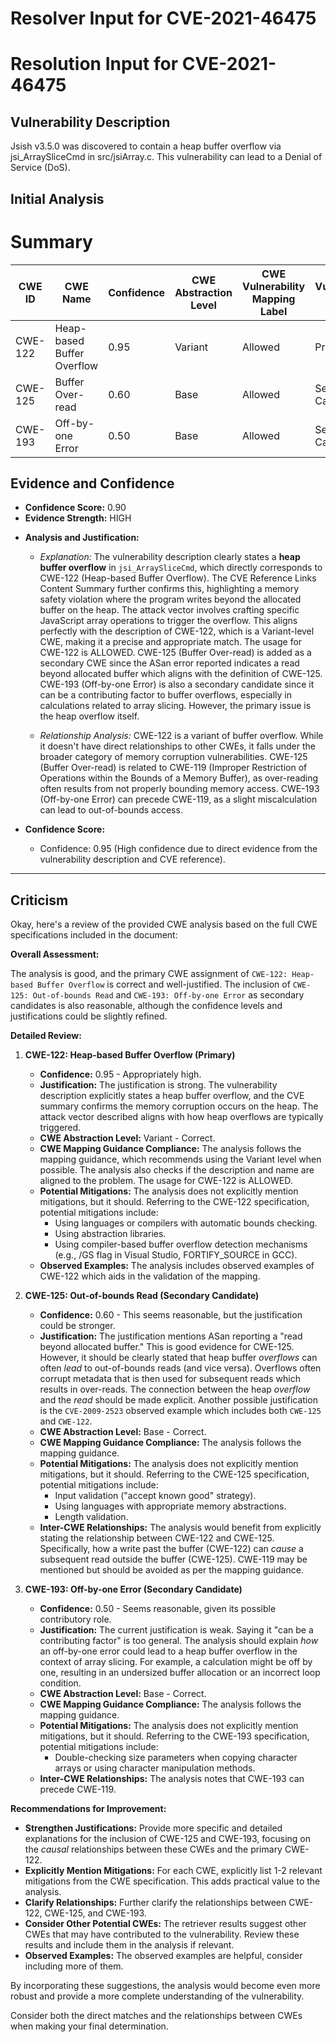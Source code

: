 # Resolver Input for CVE-2021-46475

# Resolution Input for CVE-2021-46475

## Vulnerability Description
Jsish v3.5.0 was discovered to contain a heap buffer overflow via jsi_ArraySliceCmd in src/jsiArray.c. This vulnerability can lead to a Denial of Service (DoS).

## Initial Analysis
# Summary
| CWE ID | CWE Name | Confidence | CWE Abstraction Level | CWE Vulnerability Mapping Label | CWE-Vulnerability Mapping Notes |
|---|---|---|---|---|---|
| CWE-122 | Heap-based Buffer Overflow | 0.95 | Variant | Allowed | Primary CWE |
| CWE-125 | Buffer Over-read | 0.60 | Base | Allowed | Secondary Candidate |
| CWE-193 | Off-by-one Error | 0.50 | Base | Allowed | Secondary Candidate |

## Evidence and Confidence

*   **Confidence Score:** 0.90
*   **Evidence Strength:** HIGH

- **Analysis and Justification:**  
  - *Explanation:* The vulnerability description clearly states a **heap buffer overflow** in `jsi_ArraySliceCmd`, which directly corresponds to CWE-122 (Heap-based Buffer Overflow). The CVE Reference Links Content Summary further confirms this, highlighting a memory safety violation where the program writes beyond the allocated buffer on the heap. The attack vector involves crafting specific JavaScript array operations to trigger the overflow. This aligns perfectly with the description of CWE-122, which is a Variant-level CWE, making it a precise and appropriate match. The usage for CWE-122 is ALLOWED.
  CWE-125 (Buffer Over-read) is added as a secondary CWE since the ASan error reported indicates a read beyond allocated buffer which aligns with the definition of CWE-125.
  CWE-193 (Off-by-one Error) is also a secondary candidate since it can be a contributing factor to buffer overflows, especially in calculations related to array slicing. However, the primary issue is the heap overflow itself.

  - *Relationship Analysis:* CWE-122 is a variant of buffer overflow. While it doesn't have direct relationships to other CWEs, it falls under the broader category of memory corruption vulnerabilities. CWE-125 (Buffer Over-read) is related to CWE-119 (Improper Restriction of Operations within the Bounds of a Memory Buffer), as over-reading often results from not properly bounding memory access. CWE-193 (Off-by-one Error) can precede CWE-119, as a slight miscalculation can lead to out-of-bounds access.

- **Confidence Score:**
  - Confidence: 0.95 (High confidence due to direct evidence from the vulnerability description and CVE reference).
---

## Criticism
Okay, here's a review of the provided CWE analysis based on the full CWE specifications included in the document:

**Overall Assessment:**

The analysis is good, and the primary CWE assignment of `CWE-122: Heap-based Buffer Overflow` is correct and well-justified. The inclusion of `CWE-125: Out-of-bounds Read` and `CWE-193: Off-by-one Error` as secondary candidates is also reasonable, although the confidence levels and justifications could be slightly refined.

**Detailed Review:**

1.  **CWE-122: Heap-based Buffer Overflow (Primary)**
    *   **Confidence:** 0.95 - Appropriately high.
    *   **Justification:** The justification is strong. The vulnerability description explicitly states a heap buffer overflow, and the CVE summary confirms the memory corruption occurs on the heap.  The attack vector described aligns with how heap overflows are typically triggered.
    *   **CWE Abstraction Level:** Variant - Correct.
    *   **CWE Mapping Guidance Compliance:** The analysis follows the mapping guidance, which recommends using the Variant level when possible. The analysis also checks if the description and name are aligned to the problem. The usage for CWE-122 is ALLOWED.
    *   **Potential Mitigations:** The analysis does not explicitly mention mitigations, but it should. Referring to the CWE-122 specification, potential mitigations include:
        *   Using languages or compilers with automatic bounds checking.
        *   Using abstraction libraries.
        *   Using compiler-based buffer overflow detection mechanisms (e.g., /GS flag in Visual Studio, FORTIFY\_SOURCE in GCC).
    *   **Observed Examples:** The analysis includes observed examples of CWE-122 which aids in the validation of the mapping.

2.  **CWE-125: Out-of-bounds Read (Secondary Candidate)**
    *   **Confidence:** 0.60 - This seems reasonable, but the justification could be stronger.
    *   **Justification:** The justification mentions ASan reporting a "read beyond allocated buffer." This is good evidence for CWE-125. However, it should be clearly stated that heap buffer *overflows* can often *lead* to out-of-bounds reads (and vice versa). Overflows often corrupt metadata that is then used for subsequent reads which results in over-reads. The connection between the heap *overflow* and the *read* should be made explicit. Another possible justification is the `CVE-2009-2523` observed example which includes both `CWE-125` and `CWE-122`.
    *   **CWE Abstraction Level:** Base - Correct.
    *   **CWE Mapping Guidance Compliance:** The analysis follows the mapping guidance.
    *   **Potential Mitigations:** The analysis does not explicitly mention mitigations, but it should. Referring to the CWE-125 specification, potential mitigations include:
        *   Input validation ("accept known good" strategy).
        *   Using languages with appropriate memory abstractions.
        *   Length validation.
    *   **Inter-CWE Relationships:** The analysis would benefit from explicitly stating the relationship between CWE-122 and CWE-125. Specifically, how a write past the buffer (CWE-122) can *cause* a subsequent read outside the buffer (CWE-125). CWE-119 may be mentioned but should be avoided as per the mapping guidance.

3.  **CWE-193: Off-by-one Error (Secondary Candidate)**
    *   **Confidence:** 0.50 - Seems reasonable, given its possible contributory role.
    *   **Justification:** The current justification is weak. Saying it "can be a contributing factor" is too general. The analysis should explain *how* an off-by-one error could lead to a heap buffer overflow in the context of array slicing. For example, a calculation might be off by one, resulting in an undersized buffer allocation or an incorrect loop condition.
    *   **CWE Abstraction Level:** Base - Correct.
    *   **CWE Mapping Guidance Compliance:** The analysis follows the mapping guidance.
    *   **Potential Mitigations:** The analysis does not explicitly mention mitigations, but it should. Referring to the CWE-193 specification, potential mitigations include:
        *   Double-checking size parameters when copying character arrays or using character manipulation methods.
    *   **Inter-CWE Relationships:** The analysis notes that CWE-193 can precede CWE-119.

**Recommendations for Improvement:**

*   **Strengthen Justifications:** Provide more specific and detailed explanations for the inclusion of CWE-125 and CWE-193, focusing on the *causal* relationships between these CWEs and the primary CWE-122.
*   **Explicitly Mention Mitigations:** For each CWE, explicitly list 1-2 relevant mitigations from the CWE specification. This adds practical value to the analysis.
*   **Clarify Relationships:** Further clarify the relationships between CWE-122, CWE-125, and CWE-193.
*   **Consider Other Potential CWEs:** The retriever results suggest other CWEs that may have contributed to the vulnerability. Review these results and include them in the analysis if relevant.
*   **Observed Examples:** The observed examples are helpful, consider including more of them.

By incorporating these suggestions, the analysis would become even more robust and provide a more complete understanding of the vulnerability.

Consider both the direct matches and the relationships between CWEs
when making your final determination.
        
